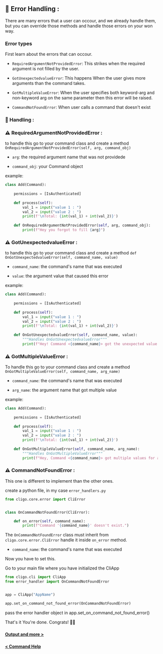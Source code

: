 ## 🥓 Error Handling :

There are many errors that a user can occour, and we already handle them, but
you can override those methods and handle those errors on your won way.


### Error types
First learn about the errors that can occour.

* `RequiredArgumentNotProvidedError`: This strikes when the required argument is not filled
by the user.
  

* `GotUnexpectedvalueError`: This happens When the user gives more arguments than the command takes.


* `GotMultipleValueError`: When the user specifies both keyword-arg and non-keyword arg on the same parameter then this
error will be raised.

  
* `CommandNotFoundError`: When user calls a command that doesn't exist

  ###
### 🚥 Handling :

### ⚠ RequiredArgumentNotProvidedError : 

to handle this go to your command class and create a method `OnRequiredArgumentNotProvidedError(self, arg, command_obj)`
* `arg`: the required argument name that was not providede
  

* `command_obj`: your Command object

example: 
```python
class Add(Command):
    
    permissions = [IsAuthenticated]
    
    def process(self):
        val_1 = input("value 1 : ")
        val_2 = input("value 2 : ")
        print(f'\nTotal: {int(val_1) + int(val_2)}')
    
    def OnRequiredArgumentNotProvidedError(self, arg, command_obj):
        print(f"Hey you forgot to fill {arg}")
```

###
### ⚠ GotUnexpectedvalueError :

to handle this go to your command class and create a method `def OnGotUnexpectedvalueError(self, command_name, value)`
* `command_name`: the command's name that was executed
  

* `value`: the argument value that caused this error

example: 
```python
class Add(Command):
    
    permissions = [IsAuthenticated]
    
    def process(self):
        val_1 = input("value 1 : ")
        val_2 = input("value 2 : ")
        print(f'\nTotal: {int(val_1) + int(val_2)}')
    
    def OnGotUnexpectedvalueError(self, command_name, value):
        """Handles OnGotUnexpectedvalueError"""
        print(f"Hey! Command <{command_name}> got the unexpected value '{value}'")
```


### ⚠ GotMultipleValueError :
To handle this go to your command class and create a method `OnGotMultipleValueError(self, command_name, arg_name)`
* `command_name`:  the command's name that was executed
  

* `arg_name`: the argument name that got multiple value

example: 
```python
class Add(Command):
    
    permissions = [IsAuthenticated]
    
    def process(self):
        val_1 = input("value 1 : ")
        val_2 = input("value 2 : ")
        print(f'\nTotal: {int(val_1) + int(val_2)}')
    
    def OnGotMultipleValueError(self, command_name, arg_name):
        """Handles OnGotMultipleValueError"""
        print(f"Hey, Command <{command_name}> got multiple values for argument '{arg_name}'")
```


### ⚠ CommandNotFoundError :
This one is different to implement than the other ones.

create a python file, in my case `error_handlers.py`

```python
from cligo.core.error import CliError


class OnCommandNotFoundError(CliError):

    def on_error(self, command_name):
        print(f"Command '{command_name}' doesn't exist.")
```

The `OnCommandNotFoundError` class must inherit from `cligo.core.error.CliError`
handle it inside `on_error` method. 
* `command_name`: the command's name that was executed

Now you have to set this.

Go to your main file where you have initialized the CliApp
```python
from cligo.cli import CliApp
from error_handler import OnCommandNotFoundError


app = CliApp("AppName")

app.set_on_command_not_found_error(OnCommandNotFoundError)
```
pass the error handler object in app.set_on_command_not_found_error()

That's it You're done. Congrats! 🥳🎉

###

[<b> Output and more > </b>](8.Output&More.md)

###

[<b> < Command Help </b>](6.CommandHelp.md)
